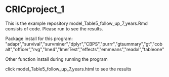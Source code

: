 # CRICproject_1
This is the example repository
model_Table5_follow_up_7_years.Rmd consists of code. Please run to see the results.


Package install for this program:
"adapr","survival","survminer","dplyr","CBPS","purrr","gtsummary","gt","cobalt","officer","rvg","lme4","lmerTest","effects","emmeans","readxl","tableone"

Other function install during running the program

click model_Table5_follow_up_7_years.html to see the results

